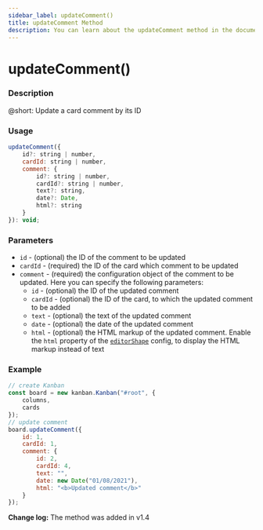 ```yaml
---
sidebar_label: updateComment()
title: updateComment Method
description: You can learn about the updateComment method in the documentation of the DHTMLX JavaScript Kanban library. Browse developer guides and API reference, try out code examples and live demos, and download a free 30-day evaluation version of DHTMLX Kanban.
---
```


# updateComment()

### Description

@short: Update a card comment by its ID

### Usage

~~~jsx {}
updateComment({
	id?: string | number, 
	cardId: string | number, 
	comment: {
		id?: string | number, 
		cardId?: string | number, 
		text?: string, 
		date?: Date, 
		html?: string 
	}
}): void;
~~~

### Parameters

- `id` -  (optional) the ID of the comment to be updated
- `cardId` - (required) the ID of the card which comment to be updated
- `comment` - (required) the configuration object of the comment to be updated. Here you can specify the following parameters:
	- `id` -  (optional) the ID of the updated comment
	- `cardId` - (optional) the ID of the card, to which the updated comment to be added
	- `text` - (optional) the text of the updated comment
	- `date` - (optional) the date of the updated comment
	- `html` - (optional) the HTML markup of the updated comment. Enable the `html` property of the [`editorShape`](/api/config/js_kanban_editorshape_config/#--parameters-for-a-comments-type) config, to display the HTML markup instead of text

### Example

~~~jsx {7-17}
// create Kanban
const board = new kanban.Kanban("#root", {
	columns,
	cards
});
// update comment
board.updateComment({
	id: 1,
	cardId: 1,
	comment: {
        id: 2,
	    cardId: 4,
        text: "", 
		date: new Date("01/08/2021"),
        html: "<b>Updated comment</b>"
    }
});
~~~

**Change log:** The method was added in v1.4